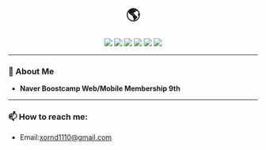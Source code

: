 <h1 align="center">🌎</h1>

<p align="center">
  <img src="https://img.shields.io/badge/react-000000?style=for-the-badge&logo=React&logoColor=61DAFB"> 
  <img src="https://img.shields.io/badge/HTML5-E34F26?style=for-the-badge&logo=HTML5&logoColor=white">
  <img src="https://img.shields.io/badge/CSS3-1572B6?style=for-the-badge&logo=CSS3&logoColor=white">
  <img src="https://img.shields.io/badge/JavaScript-F7DF1E?style=for-the-badge&logo=JavaScript&logoColor=black">
  <img src="https://img.shields.io/badge/git-F05032?style=for-the-badge&logo=git&logoColor=white">
  <img src="https://img.shields.io/badge/TypeScript-007ACC?style=for-the-badge&logo=typescript&logoColor=white">
</p>

---

### 🚀 About Me
- **Naver Boostcamp Web/Mobile Membership 9th**
  
---

### 📫 How to reach me:
- Email:[xornd1110@gmail.com](mailto:xornd1110@naver.com)
